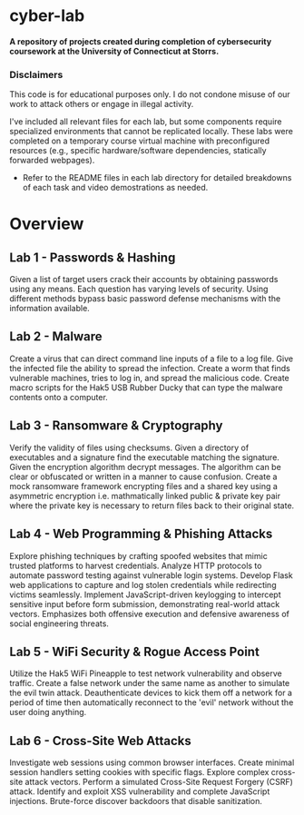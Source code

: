 # cyber-lab
#### A repository of projects created during completion of cybersecurity coursework at the University of Connecticut at Storrs.

### Disclaimers
This code is for educational purposes only. I do not condone misuse of our work to attack others or engage in illegal activity. 

I've included all relevant files for each lab, but some components require specialized environments that cannot be replicated locally. These labs were completed on a temporary course virtual machine with preconfigured resources (e.g., specific hardware/software dependencies, statically forwarded webpages). 
* Refer to the README files in each lab directory for detailed breakdowns of each task and video demostrations as needed.

# Overview

## Lab 1 - Passwords & Hashing
Given a list of target users crack their accounts by obtaining passwords using any means. Each question has varying levels of security. Using different methods bypass basic password defense mechanisms with the information available.

## Lab 2 - Malware
Create a virus that can direct command line inputs of a file to a log file. Give the infected file the ability to spread the infection. Create a worm that finds vulnerable machines, tries to log in, and spread the malicious code. Create macro scripts for the Hak5 USB Rubber Ducky that can type the malware contents onto a computer.

## Lab 3 - Ransomware & Cryptography
Verify the validity of files using checksums. Given a directory of executables and a signature find the executable matching the signature. Given the encryption algorithm decrypt messages. The algorithm can be clear or obfuscated or written in a manner to cause confusion. Create a mock ransomware framework encrypting files and a shared key using a asymmetric encryption i.e. mathmatically linked public & private key pair where the private key is necessary to return files back to their original state.

## Lab 4 - Web Programming & Phishing Attacks
Explore phishing techniques by crafting spoofed websites that mimic trusted platforms to harvest credentials. Analyze HTTP protocols to automate password testing against vulnerable login systems. Develop Flask web applications to capture and log stolen credentials while redirecting victims seamlessly. Implement JavaScript-driven keylogging to intercept sensitive input before form submission, demonstrating real-world attack vectors. Emphasizes both offensive execution and defensive awareness of social engineering threats.

## Lab 5 - WiFi Security & Rogue Access Point
Utilize the Hak5 WiFi Pineapple to test network vulnerability and observe traffic. Create a false network under the same name as another to simulate the evil twin attack. Deauthenticate devices to kick them off a network for a period of time then automatically reconnect to the 'evil' network without the user doing anything. 

## Lab 6 - Cross-Site Web Attacks
Investigate web sessions using common browser interfaces. Create minimal session handlers setting cookies with specific flags. Explore complex cross-site attack vectors. Perform a simulated Cross-Site Request Forgery (CSRF) attack. Identify and exploit XSS vulnerability and complete JavaScript injections. Brute-force discover backdoors that disable sanitization.
